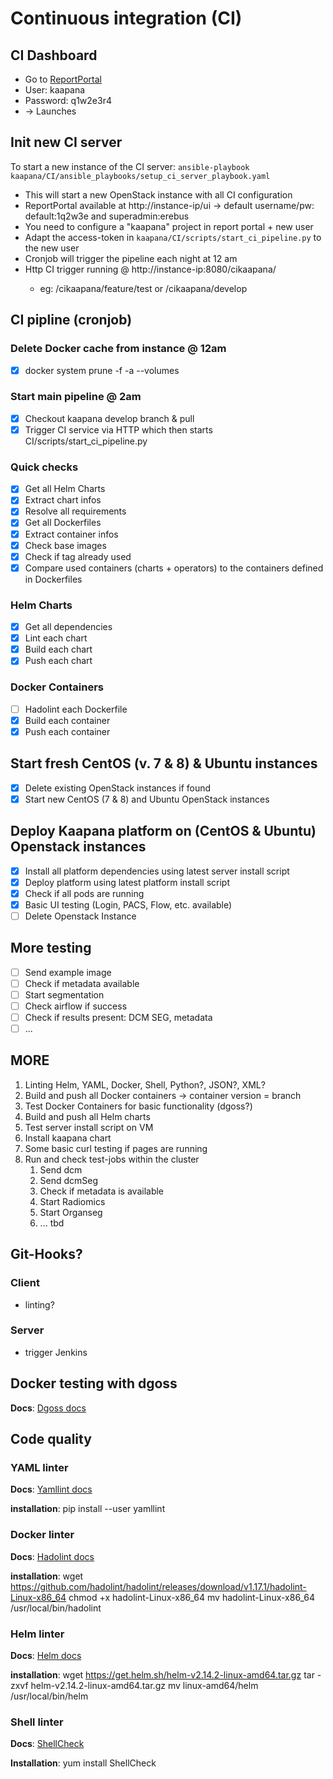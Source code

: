 # Continuous integration (CI)

## CI Dashboard

- Go to [ReportPortal](http://10.128.130.252/ui/#kaapana/launches/all)
- User: kaapana
- Password: q1w2e3r4
- -> Launches

## Init new CI server
To start a new instance of the CI server:
`ansible-playbook kaapana/CI/ansible_playbooks/setup_ci_server_playbook.yaml`

- This will start a new OpenStack instance with all CI configuration
- ReportPortal available at http://instance-ip/ui -> default username/pw: default:1q2w3e and superadmin:erebus
- You need to configure a "kaapana" project in report portal + new user
- Adapt the access-token in `kaapana/CI/scripts/start_ci_pipeline.py` to the new user
- Cronjob will trigger the pipeline each night at 12 am
- Http CI trigger running @ http://instance-ip:8080/cikaapana/<branch> 
  - eg: /cikaapana/feature/test or /cikaapana/develop

## CI pipline (cronjob)

### Delete Docker cache from instance @ 12am

- [x] docker system prune -f -a --volumes

### Start main pipeline @ 2am

- [x] Checkout kaapana develop branch & pull
- [x] Trigger CI service via HTTP which then starts CI/scripts/start_ci_pipeline.py

### Quick checks

- [x] Get all Helm Charts
- [X] Extract chart infos   
- [x] Resolve all requirements
- [x] Get all Dockerfiles
- [X] Extract container infos   
- [x] Check base images 
- [x] Check if tag already used
- [x] Compare used containers (charts + operators) to the containers defined in Dockerfiles 

### Helm Charts

- [x] Get all dependencies
- [x] Lint each chart
- [x] Build each chart
- [x] Push each chart

### Docker Containers

- [ ] Hadolint each Dockerfile
- [x] Build each container
- [x] Push each container

## Start fresh CentOS (v. 7 & 8) & Ubuntu instances

- [x] Delete existing OpenStack instances if found
- [x] Start new CentOS (7 & 8) and Ubuntu OpenStack instances

## Deploy Kaapana platform on (CentOS & Ubuntu) Openstack instances

- [x] Install all platform dependencies using latest server install script
- [x] Deploy platform using latest platform install script
- [x] Check if all pods are running
- [x] Basic UI testing (Login, PACS, Flow, etc. available)
- [ ] Delete Openstack Instance
  
## More testing

- [ ] Send example image
- [ ] Check if metadata available
- [ ] Start segmentation 
- [ ] Check airflow if success
- [ ] Check if results present: DCM SEG, metadata
- [ ] ...

## MORE

1) Linting Helm, YAML, Docker, Shell, Python?, JSON?, XML?
2) Build and push all Docker containers -> container version = branch
3) Test Docker Containers for basic functionality (dgoss?)
4) Build and push all Helm charts
5) Test server install script on VM
6) Install kaapana chart
7) Some basic curl testing if pages are running
8) Run and check test-jobs within the cluster
    1) Send dcm
    2) Send dcmSeg
    3) Check if metadata is available
    4) Start Radiomics
    5) Start Organseg
    6) ... tbd

## Git-Hooks?

### Client
- linting?

### Server
- trigger Jenkins

## Docker testing with dgoss
**Docs**: [Dgoss docs](https://github.com/aelsabbahy/goss/tree/master/extras/dgoss)

## Code quality
### YAML linter
**Docs**: [Yamllint docs](https://yamllint.readthedocs.io/en/stable/quickstart.html)

**installation**:
    pip install --user yamllint

### Docker linter
**Docs**: [Hadolint docs](https://github.com/hadolint/hadolint/releases/)

**installation**:
    wget https://github.com/hadolint/hadolint/releases/download/v1.17.1/hadolint-Linux-x86_64
    chmod +x hadolint-Linux-x86_64
    mv hadolint-Linux-x86_64 /usr/local/bin/hadolint

### Helm linter
**Docs**: [Helm docs](https://helm.sh/docs/using_helm/#installing-helm)

**installation**:
    wget https://get.helm.sh/helm-v2.14.2-linux-amd64.tar.gz
    tar -zxvf helm-v2.14.2-linux-amd64.tar.gz
    mv linux-amd64/helm /usr/local/bin/helm

### Shell linter
**Docs**: [ShellCheck](https://github.com/koalaman/shellcheck/wiki)

**Installation**:
    yum install ShellCheck
